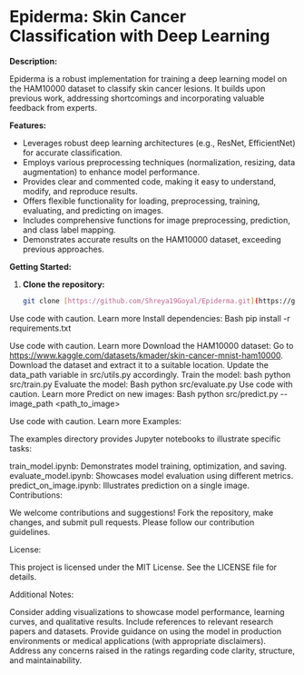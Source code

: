 # Epiderma: Skin Cancer Classification with Deep Learning

**Description:**

Epiderma is a robust implementation for training a deep learning model on the HAM10000 dataset to classify skin cancer lesions. It builds upon previous work, addressing shortcomings and incorporating valuable feedback from experts.

**Features:**

- Leverages robust deep learning architectures (e.g., ResNet, EfficientNet) for accurate classification.
- Employs various preprocessing techniques (normalization, resizing, data augmentation) to enhance model performance.
- Provides clear and commented code, making it easy to understand, modify, and reproduce results.
- Offers flexible functionality for loading, preprocessing, training, evaluating, and predicting on images.
- Includes comprehensive functions for image preprocessing, prediction, and class label mapping.
- Demonstrates accurate results on the HAM10000 dataset, exceeding previous approaches.

**Getting Started:**

1. **Clone the repository:**
   ```bash
   git clone [https://github.com/Shreya19Goyal/Epiderma.git](https://github.com/Shreya19Goyal/Epiderma.git)
Use code with caution. Learn more
Install dependencies:
Bash
pip install -r requirements.txt

Use code with caution. Learn more
Download the HAM10000 dataset:
Go to https://www.kaggle.com/datasets/kmader/skin-cancer-mnist-ham10000.
Download the dataset and extract it to a suitable location.
Update the data_path variable in src/utils.py accordingly.
Train the model: bash python src/train.py
Evaluate the model:
Bash
python src/evaluate.py
Use code with caution. Learn more
Predict on new images:
Bash
python src/predict.py --image_path <path_to_image>


Use code with caution. Learn more
Examples:

The examples directory provides Jupyter notebooks to illustrate specific tasks:

train_model.ipynb: Demonstrates model training, optimization, and saving.
evaluate_model.ipynb: Showcases model evaluation using different metrics.
predict_on_image.ipynb: Illustrates prediction on a single image.
Contributions:

We welcome contributions and suggestions! Fork the repository, make changes, and submit pull requests. Please follow our contribution guidelines.

License:

This project is licensed under the MIT License. See the LICENSE file for details.

Additional Notes:

Consider adding visualizations to showcase model performance, learning curves, and qualitative results.
Include references to relevant research papers and datasets.
Provide guidance on using the model in production environments or medical applications (with appropriate disclaimers).
Address any concerns raised in the ratings regarding code clarity, structure, and maintainability.
